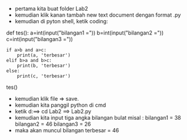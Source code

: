 - pertama kita buat folder Lab2
- kemudian klik kanan tambah new text document dengan format .py
- kemudian di pyton shell, ketik coding:

def tes():
    a=int(input("bilangan1 ="))
    b=int(input("bilangan2 ="))
    c=int(input("bilangan3 ="))

    if a>b and a>c:
        print(a, 'terbesar')
    elif b>a and b>c:
        print(b, 'terbesar')
    else:
        print(c, 'terbesar')

tes()
- kemudian klik file => save.
- kemudian kita panggil python di cmd
- ketik d:==> cd Lab2 ==> Lab2.py
- kemudian kita input tiga angka bilangan bulat
	misal : bilangan1 = 38
		bilangan2 = 46
		bilangan3 = 26
- maka akan muncul bilangan terbesar = 46
